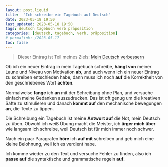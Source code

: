 ```yaml
---
layout: post.liquid
title:  "Ich schreibe ein Tagebuch auf Deutsch"
date: 2023-05-18 19:50
last_updated: 2023-05-18 19:50
tags: deutsch tagebuch verb präposition
categories: [deutsch, tagebuch, verb, präposition]
# permalink: /2023-05-17
toc: false
---
```

> Dieser Eintrag ist Teil meines Ziels: [Mein Deutsch verbessern](/now) 

Ob ich ein neuer Eintrag in mein Tagebuch schreibe, **hängt von** meiner Laune und Niveau 
von Motivation **ab**, und auch wenn ich ein neuer Eintrag zu schreiben entschieden habe, 
dann muss ich noch **auf** die Korrektheit von den geschriebenes Wort **achten**.

Normalweise **fange** ich **an** mit der Schreibung ohne Plan, und versuche einfach meine 
Gedanken auszudrucken. Das ist oft genug um die kreativen Säfte zu stimulieren und 
danach **kommt auf** den mechanische bewegungen **an**, die Texte zu tippen.

Die Schreibung ein Tagebuch ist meine **Antwort auf** die Not, mein Deutsch zu üben. 
Obwohl ich weiß Übung macht die Meister, ich **ärger mich über** wie langsam ich 
schreibe, weil Deutsch ist für mich immer noch schwer.

Nach ein paar Paragrafen **höre** ich **auf mit** schreiben und geb mich eine kleine 
Belohnung, weil ich es verdient habe.

Ich komme wieder zu den Text und versuche Fehler zu finden, also ich **passe auf** die 
syntaktische und grammatische regeln **auf**.


